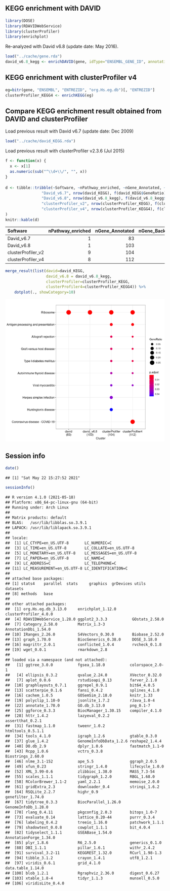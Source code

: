 ## KEGG enrichment with DAVID

``` r
library(DOSE)
library(RDAVIDWebService)
library(clusterProfiler)
library(enrichplot)
```

Re-analyzed with David v6.8 (update date: May 2016).

``` r
load("../cache/gene.rda")
david_v6.8_kegg <- enrichDAVID(gene, idType="ENSEMBL_GENE_ID", annotation="KEGG_PATHWAY", david.user="gcyu@connect.hku.hk")
```

## KEGG enrichment with clusterProfiler v4

``` r
eg=bitr(gene, "ENSEMBL", "ENTREZID", "org.Hs.eg.db")[, "ENTREZID"]
clusterProfiler_KEGG4 <- enrichKEGG(eg)
```

## Compare KEGG enrichment result obtained from DAVID and clusterProfiler

Load previous result with David v6.7 (update date: Dec 2009)

``` r
load("../cache/david_KEGG.rda")
```

Load previous result with clusterProfiler v2.3.6 (Jul 2015)

``` r
f <- function(x) {
  x <- x[1]
  as.numeric(sub("^\\d+\\/", "", x))
}

d <- tibble::tribble(~Software, ~nPathway_enriched, ~nGene_Annotated, ~nGene_Background,
                "David_v6.7", nrow(david_KEGG), f(david_KEGG$GeneRatio), f(david_KEGG$BgRatio),
                "David_v6.8", nrow(david_v6.8_kegg), f(david_v6.8_kegg$GeneRatio), f(david_v6.8_kegg$BgRatio),
                "clusterProfiler_v2", nrow(clusterProfiler_KEGG), f(clusterProfiler_KEGG$GeneRatio), f(clusterProfiler_KEGG$BgRatio),
                "clusterProfiler_v4", nrow(clusterProfiler_KEGG4), f(clusterProfiler_KEGG4$GeneRatio), f(clusterProfiler_KEGG4$BgRatio)
)
knitr::kable(d)
```

| Software           | nPathway_enriched | nGene_Annotated | nGene_Background |
|:-------------------|------------------:|----------------:|-----------------:|
| David_v6.7         |                 1 |              83 |             5085 |
| David_v6.8         |                 1 |             103 |             6879 |
| clusterProfiler_v2 |                 9 |             104 |             6895 |
| clusterProfiler_v4 |                 8 |             112 |             8105 |

``` r
merge_result(list(david=david_KEGG, 
                  david_v6.8 = david_v6.8_kegg,
                  clusterProfiler=clusterProfiler_KEGG, 
                  clusterProfiler4=clusterProfiler_KEGG4)) %>%
    dotplot(., showCategory=10)
```

![](KEGG-2021_files/figure-markdown_github/unnamed-chunk-11-1.png)

## Session info

``` r
date()
```

    ## [1] "Sat May 22 15:27:52 2021"

``` r
sessionInfo()
```

    ## R version 4.1.0 (2021-05-18)
    ## Platform: x86_64-pc-linux-gnu (64-bit)
    ## Running under: Arch Linux
    ## 
    ## Matrix products: default
    ## BLAS:   /usr/lib/libblas.so.3.9.1
    ## LAPACK: /usr/lib/liblapack.so.3.9.1
    ## 
    ## locale:
    ##  [1] LC_CTYPE=en_US.UTF-8       LC_NUMERIC=C              
    ##  [3] LC_TIME=en_US.UTF-8        LC_COLLATE=en_US.UTF-8    
    ##  [5] LC_MONETARY=en_US.UTF-8    LC_MESSAGES=en_US.UTF-8   
    ##  [7] LC_PAPER=en_US.UTF-8       LC_NAME=C                 
    ##  [9] LC_ADDRESS=C               LC_TELEPHONE=C            
    ## [11] LC_MEASUREMENT=en_US.UTF-8 LC_IDENTIFICATION=C       
    ## 
    ## attached base packages:
    ## [1] stats4    parallel  stats     graphics  grDevices utils     datasets 
    ## [8] methods   base     
    ## 
    ## other attached packages:
    ##  [1] org.Hs.eg.db_3.13.0     enrichplot_1.12.0       clusterProfiler_4.0.0  
    ##  [4] RDAVIDWebService_1.28.0 ggplot2_3.3.3           GOstats_2.58.0         
    ##  [7] Category_2.58.0         Matrix_1.3-3            AnnotationDbi_1.54.0   
    ## [10] IRanges_2.26.0          S4Vectors_0.30.0        Biobase_2.52.0         
    ## [13] graph_1.70.0            BiocGenerics_0.38.0     DOSE_3.18.0            
    ## [16] magrittr_2.0.1          conflicted_1.0.4        rvcheck_0.1.8          
    ## [19] wget_0.0.1              rmarkdown_2.8          
    ## 
    ## loaded via a namespace (and not attached):
    ##   [1] ggtree_3.0.0           fgsea_1.18.0           colorspace_2.0-1      
    ##   [4] ellipsis_0.3.2         qvalue_2.24.0          XVector_0.32.0        
    ##   [7] aplot_0.0.6            rstudioapi_0.13        farver_2.1.0          
    ##  [10] graphlayouts_0.7.1     ggrepel_0.9.1          bit64_4.0.5           
    ##  [13] scatterpie_0.1.6       fansi_0.4.2            splines_4.1.0         
    ##  [16] cachem_1.0.5           GOSemSim_2.18.0        knitr_1.33            
    ##  [19] polyclip_1.10-0        jsonlite_1.7.2         rJava_1.0-4           
    ##  [22] annotate_1.70.0        GO.db_3.13.0           png_0.1-7             
    ##  [25] ggforce_0.3.3          BiocManager_1.30.15    compiler_4.1.0        
    ##  [28] httr_1.4.2             lazyeval_0.2.2         assertthat_0.2.1      
    ##  [31] fastmap_1.1.0          tweenr_1.0.2           htmltools_0.5.1.1     
    ##  [34] tools_4.1.0            igraph_1.2.6           gtable_0.3.0          
    ##  [37] glue_1.4.2             GenomeInfoDbData_1.2.6 reshape2_1.4.4        
    ##  [40] DO.db_2.9              dplyr_1.0.6            fastmatch_1.1-0       
    ##  [43] Rcpp_1.0.6             vctrs_0.3.8            Biostrings_2.60.0     
    ##  [46] nlme_3.1-152           ape_5.5                ggraph_2.0.5          
    ##  [49] xfun_0.23              stringr_1.4.0          lifecycle_1.0.0       
    ##  [52] XML_3.99-0.6           zlibbioc_1.38.0        MASS_7.3-54           
    ##  [55] scales_1.1.1           tidygraph_1.2.0        RBGL_1.68.0           
    ##  [58] RColorBrewer_1.1-2     yaml_2.2.1             memoise_2.0.0         
    ##  [61] gridExtra_2.3          downloader_0.4         stringi_1.6.2         
    ##  [64] RSQLite_2.2.7          highr_0.9              genefilter_1.74.0     
    ##  [67] tidytree_0.3.3         BiocParallel_1.26.0    GenomeInfoDb_1.28.0   
    ##  [70] rlang_0.4.11           pkgconfig_2.0.3        bitops_1.0-7          
    ##  [73] evaluate_0.14          lattice_0.20-44        purrr_0.3.4           
    ##  [76] labeling_0.4.2         treeio_1.16.0          patchwork_1.1.1       
    ##  [79] shadowtext_0.0.8       cowplot_1.1.1          bit_4.0.4             
    ##  [82] tidyselect_1.1.1       GSEABase_1.54.0        AnnotationForge_1.34.0
    ##  [85] plyr_1.8.6             R6_2.5.0               generics_0.1.0        
    ##  [88] DBI_1.1.1              pillar_1.6.1           withr_2.4.2           
    ##  [91] survival_3.2-11        KEGGREST_1.32.0        RCurl_1.98-1.3        
    ##  [94] tibble_3.1.2           crayon_1.4.1           utf8_1.2.1            
    ##  [97] viridis_0.6.1          grid_4.1.0             data.table_1.14.0     
    ## [100] blob_1.2.1             Rgraphviz_2.36.0       digest_0.6.27         
    ## [103] xtable_1.8-4           tidyr_1.1.3            munsell_0.5.0         
    ## [106] viridisLite_0.4.0
